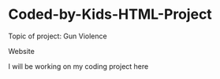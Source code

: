 # Coded-by-Kids-HTML-Project

Topic of project: 
Gun Violence 

Website



I will be working on my coding project here
